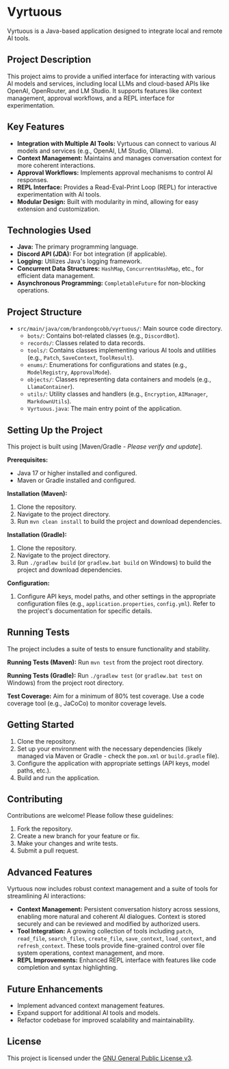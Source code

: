 # Vyrtuous

Vyrtuous is a Java-based application designed to integrate local and remote AI tools.

## Project Description

This project aims to provide a unified interface for interacting with various AI models and services, including local LLMs and cloud-based APIs like OpenAI, OpenRouter, and LM Studio. It supports features like context management, approval workflows, and a REPL interface for experimentation.

## Key Features

*   **Integration with Multiple AI Tools:** Vyrtuous can connect to various AI models and services (e.g., OpenAI, LM Studio, Ollama). 
*   **Context Management:**  Maintains and manages conversation context for more coherent interactions.
*   **Approval Workflows:** Implements approval mechanisms to control AI responses.
*   **REPL Interface:**  Provides a Read-Eval-Print Loop (REPL) for interactive experimentation with AI tools.
*   **Modular Design:** Built with modularity in mind, allowing for easy extension and customization.

## Technologies Used

*   **Java:** The primary programming language.
*   **Discord API (JDA):** For bot integration (if applicable).
*   **Logging:** Utilizes Java's logging framework.
*   **Concurrent Data Structures:** `HashMap`, `ConcurrentHashMap`, etc., for efficient data management.
*   **Asynchronous Programming:** `CompletableFuture` for non-blocking operations.

## Project Structure

*   `src/main/java/com/brandongcobb/vyrtuous/`:  Main source code directory.
    *   `bots/`: Contains bot-related classes (e.g., `DiscordBot`).
    *   `records/`: Classes related to data records.
    *   `tools/`: Contains classes implementing various AI tools and utilities (e.g., `Patch`, `SaveContext`, `ToolResult`).
    *   `enums/`:  Enumerations for configurations and states (e.g., `ModelRegistry`, `ApprovalMode`).
    *   `objects/`: Classes representing data containers and models (e.g., `LlamaContainer`).
    *   `utils/`:  Utility classes and handlers (e.g., `Encryption`, `AIManager`, `MarkdownUtils`).
    *   `Vyrtuous.java`: The main entry point of the application.

## Setting Up the Project

This project is built using [Maven/Gradle - *Please verify and update*].

**Prerequisites:**
*   Java 17 or higher installed and configured.
*   Maven or Gradle installed and configured.

**Installation (Maven):**
1.  Clone the repository.
2.  Navigate to the project directory.
3.  Run `mvn clean install` to build the project and download dependencies.

**Installation (Gradle):**
1.  Clone the repository.
2.  Navigate to the project directory.
3.  Run `./gradlew build` (or `gradlew.bat build` on Windows) to build the project and download dependencies.

**Configuration:**
1.  Configure API keys, model paths, and other settings in the appropriate configuration files (e.g., `application.properties`, `config.yml`).  Refer to the project's documentation for specific details.

## Running Tests

The project includes a suite of tests to ensure functionality and stability.

**Running Tests (Maven):**
Run `mvn test` from the project root directory.

**Running Tests (Gradle):**
Run `./gradlew test` (or `gradlew.bat test` on Windows) from the project root directory.

**Test Coverage:**
Aim for a minimum of 80% test coverage.  Use a code coverage tool (e.g., JaCoCo) to monitor coverage levels.
## Getting Started

1.  Clone the repository.
2.  Set up your environment with the necessary dependencies (likely managed via Maven or Gradle - check the `pom.xml` or `build.gradle` file).
3.  Configure the application with appropriate settings (API keys, model paths, etc.).
4.  Build and run the application.

## Contributing

Contributions are welcome! Please follow these guidelines:

1.  Fork the repository.
2.  Create a new branch for your feature or fix.
3.  Make your changes and write tests.
4.  Submit a pull request.

## Advanced Features

Vyrtuous now includes robust context management and a suite of tools for streamlining AI interactions:

*   **Context Management:** Persistent conversation history across sessions, enabling more natural and coherent AI dialogues.  Context is stored securely and can be reviewed and modified by authorized users.
*   **Tool Integration:**  A growing collection of tools including `patch`, `read_file`, `search_files`, `create_file`, `save_context`, `load_context`, and `refresh_context`.  These tools provide fine-grained control over file system operations, context management, and more.
*   **REPL Improvements:** Enhanced REPL interface with features like code completion and syntax highlighting.
## Future Enhancements

*   Implement advanced context management features.
*   Expand support for additional AI tools and models.
*   Refactor codebase for improved scalability and maintainability.
## License

This project is licensed under the [GNU General Public License v3](https://www.gnu.org/licenses/gpl-3.0).
